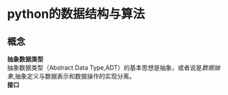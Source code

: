 # python的数据结构与算法

## 概念
**抽象数据类型**  
抽象数据类型（Abstract Data Type,ADT）的基本思想是抽象，或者说是*数据抽象*,抽象定义与数据表示和数据操作的实现分离。  
**接口**
